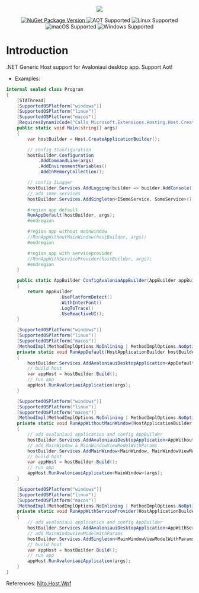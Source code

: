 <p align="center">
    <img src="https://github.com/NeverMorewd/Lemon.ModuleNavigation/blob/master/src/Lemon.ModuleNavigation.Sample/Assets/lemon-100.png" />
</p>

<p align="center">
  <a href="https://www.nuget.org/packages/Lemon.ModuleNavigation/">
    <img src="https://img.shields.io/badge/NuGet-v1.0.0-blue.svg" alt="NuGet Package Version"/>
  </a>
  <img src="https://img.shields.io/badge/AOT-Supported-brightgreen.svg" alt="AOT Supported"/>
  <img src="https://img.shields.io/badge/Linux-Supported-yellow.svg" alt="Linux Supported"/>
  <img src="https://img.shields.io/badge/macOS-Supported-ff69b4.svg" alt="macOS Supported"/>
  <img src="https://img.shields.io/badge/Windows-Supported-0078d7.svg" alt="Windows Supported"/>
</p>

# Introduction
.NET Generic Host support for Avaloniaui desktop app.
Support Aot!
- Examples:
```C#
internal sealed class Program
{
    [STAThread]
    [SupportedOSPlatform("windows")]
    [SupportedOSPlatform("linux")]
    [SupportedOSPlatform("macos")]
    [RequiresDynamicCode("Calls Microsoft.Extensions.Hosting.Host.CreateApplicationBuilder()")]
    public static void Main(string[] args)
    {
        var hostBuilder = Host.CreateApplicationBuilder();

        // config IConfiguration
        hostBuilder.Configuration
            .AddCommandLine(args)
            .AddEnvironmentVariables()
            .AddInMemoryCollection();

        // config ILogger
        hostBuilder.Services.AddLogging(builder => builder.AddConsole());
        // add some services
        hostBuilder.Services.AddSingleton<ISomeService, SomeService>();

        #region app default
        RunAppDefault(hostBuilder, args);
        #endregion

        #region app without mainwindow
        //RunAppWithoutMainWindow(hostBuilder, args);
        #endregion

        #region app with serviceprovider
        //RunAppWithServiceProvider(hostBuilder, args);
        #endregion
    }

    public static AppBuilder ConfigAvaloniaAppBuilder(AppBuilder appBuilder)
    {
        return appBuilder
                    .UsePlatformDetect()
                    .WithInterFont()
                    .LogToTrace()
                    .UseReactiveUI();
    }

    [SupportedOSPlatform("windows")]
    [SupportedOSPlatform("linux")]
    [SupportedOSPlatform("macos")]
    [MethodImpl(MethodImplOptions.NoInlining | MethodImplOptions.NoOptimization)]
    private static void RunAppDefault(HostApplicationBuilder hostBuilder, string[] args)
    {
        hostBuilder.Services.AddAvaloniauiDesktopApplication<AppDefault>(ConfigAvaloniaAppBuilder);
        // build host
        var appHost = hostBuilder.Build();
        // run app
        appHost.RunAvaloniauiApplication(args);
    }

    [SupportedOSPlatform("windows")]
    [SupportedOSPlatform("linux")]
    [SupportedOSPlatform("macos")]
    [MethodImpl(MethodImplOptions.NoInlining | MethodImplOptions.NoOptimization)]
    private static void RunAppWithoutMainWindow(HostApplicationBuilder hostBuilder, string[] args)
    {
        // add avaloniaui application and config AppBuilder
        hostBuilder.Services.AddAvaloniauiDesktopApplication<AppWithoutMainWindow>(ConfigAvaloniaAppBuilder);
        // add MainWindow & MainWindowViewModelWithParams
        hostBuilder.Services.AddMainWindow<MainWindow, MainWindowViewModelWithParams>();
        // build host
        var appHost = hostBuilder.Build();
        // run app
        appHost.RunAvaloniauiApplication<MainWindow>(args);
    }

    [SupportedOSPlatform("windows")]
    [SupportedOSPlatform("linux")]
    [SupportedOSPlatform("macos")]
    [MethodImpl(MethodImplOptions.NoInlining | MethodImplOptions.NoOptimization)]
    private static void RunAppWithServiceProvider(HostApplicationBuilder hostBuilder, string[] args) 
    {
        // add avaloniaui application and config AppBuilder
        hostBuilder.Services.AddAvaloniauiDesktopApplication<AppWithServiceProvider>(ConfigAvaloniaAppBuilder);
        // add MainWindowViewModelWithParams
        hostBuilder.Services.AddSingleton<MainWindowViewModelWithParams>();
        // build host
        var appHost = hostBuilder.Build();
        // run app
        appHost.RunAvaloniauiApplication(args);
    }
}
```

References:
[Nito.Host.Wpf](https://github.com/StephenCleary/Hosting)
